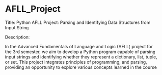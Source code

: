 # AFLL_Project
Title: Python AFLL Project: Parsing and Identifying Data Structures from Input String

Description:

In the Advanced Fundamentals of Language and Logic (AFLL) project for the 3rd semester, we aim to develop a Python program capable of parsing input strings and identifying whether they represent a dictionary, list, tuple, or set. This project integrates principles of programming, and parsing, providing an opportunity to explore various concepts learned in the course
